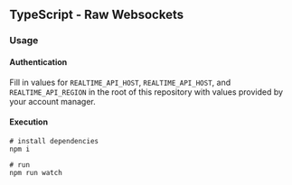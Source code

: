 ## TypeScript - Raw Websockets

### Usage

#### Authentication

Fill in values for `REALTIME_API_HOST`, `REALTIME_API_HOST`, and `REALTIME_API_REGION` in the root of this repository with values provided by your account manager.

#### Execution

```
# install dependencies
npm i

# run
npm run watch
```
